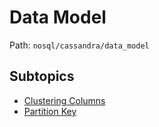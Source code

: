 # Data Model

Path: `nosql/cassandra/data_model`

## Subtopics
- [Clustering Columns](./clustering_columns/README.md)
- [Partition Key](./partition_key/README.md)
